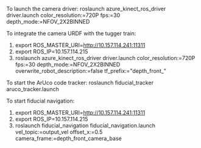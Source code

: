 To launch the camera driver:
roslaunch azure_kinect_ros_driver driver.launch color_resolution:=720P fps:=30 depth_mode:=NFOV_2X2BINNED

To integrate the camera URDF with the tugger train:
1. export ROS_MASTER_URI=http://10.157.114.241:11311
2. export ROS_IP=10.157.114.215 
3. roslaunch azure_kinect_ros_driver driver.launch color_resolution:=720P fps:=30 depth_mode:=NFOV_2X2BINNED overwrite_robot_description:=false tf_prefix:="depth_front_"

To start the ArUco code tracker:
roslaunch fiducial_tracker aruco_tracker.launch

To start fiducial navigation:
1. export ROS_MASTER_URI=http://10.157.114.241:11311
2. export ROS_IP=10.157.114.215 
3. roslaunch fiducial_navigation fiducial_navigation.launch vel_topic:=output_vel offset_x:=0.5 camera_frame:=depth_front_camera_base

